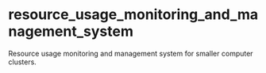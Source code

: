 # resource_usage_monitoring_and_management_system
Resource usage monitoring and management system for smaller computer clusters.
